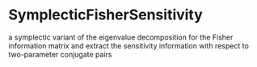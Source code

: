 # SymplecticFisherSensitivity
a symplectic variant of the eigenvalue decomposition for the Fisher information matrix and extract the sensitivity information with respect to two-parameter conjugate pairs
